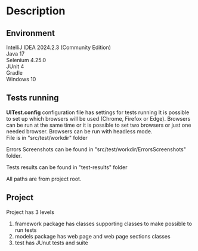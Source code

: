 # Description

## Environment

IntelliJ IDEA 2024.2.3 (Community Edition)<br>
Java 17<br>
Selenium 4.25.0<br>
JUnit 4<br>
Gradle<br>
Windows 10

## Tests running

<b>UITest.config</b> configuration file has settings for tests running
It is possible to set up which browsers will be used (Chrome, Firefox or Edge). Browsers can be run at the same time or it is possible to set two browsers or just one needed browser.
Browsers can be run with headless mode.<br>
File is in "src/test/workdir" folder

Errors Screenshots can be found in "src/test/workdir/ErrorsScreenshots" folder.

Tests results can be found in "test-results" folder

All paths are from project root.

## Project

Project has 3 levels

1. framework package has classes supporting classes to make possible to run tests
2. models package has web page and web page sections classes
3. test has JUnut tests and suite
